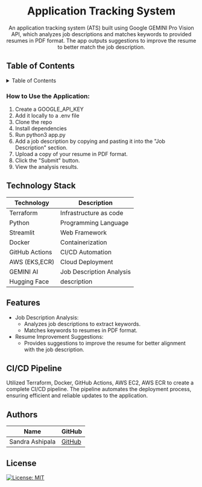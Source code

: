 <h1 align="center"> Application Tracking System</h1>
<p align="center">
An application tracking system (ATS) built using Google GEMINI Pro Vision API, which analyzes job descriptions and matches keywords to provided resumes in PDF format. The app outputs suggestions to improve the resume to better match the job description.
</p>

## Table of Contents

<details>
<summary>Table of Contents</summary>

- [Description](#description)
  - [Table of Contents](#table-of-contents)
 
  - [How to use the Application](#how-to-use-the-application)
  - [Try the Application](#try-the-application)
  - [Technology Stack](#technology-stack)
  - [Features](#features)
  - [CI/CD Pipeline](#cicd-pipeline)
  - [Authors](#authors)
- [License](#license)

</details>

### How to Use the Application:

1. Create a GOOGLE_API_KEY
2. Add it locally to a .env file
3. Clone the repo
4. Install dependencies
5. Run python3 app.py
6. Add a job description by copying and pasting it into the "Job Description" section.
7. Upload a copy of your resume in PDF format.
8. Click the "Submit" button.
9. View the analysis results. 


## Technology Stack

| Technology | Description                 |
| ---------- | --------------------------- |
| Terraform  | Infrastructure as code      |
| Python     | Programming Language        |
| Streamlit  | Web Framework               |
| Docker     | Containerization            |
| GitHub Actions | CI/CD Automation        |
| AWS (EKS,ECR)    | Cloud Deployment            |
| GEMINI AI  | Job Description Analysis    |
| Hugging Face  | description   |

## Features

- Job Description Analysis:
  - Analyzes job descriptions to extract keywords.
  - Matches keywords to resumes in PDF format.
- Resume Improvement Suggestions:
  - Provides suggestions to improve the resume for better alignment with the job description.
  
## CI/CD Pipeline

Utilized Terraform, Docker, GitHub Actions, AWS EC2, AWS ECR to create a complete CI/CD pipeline. The pipeline automates the deployment process, ensuring efficient and reliable updates to the application.


## Authors

| Name           | GitHub                                      |
| -------------- | ------------------------------------------- |
| Sandra Ashipala | [GitHub](https://github.com/sandramsc) |

## License

[![License: MIT](https://img.shields.io/badge/License-MIT-yellow.svg)](https://opensource.org/licenses/MIT)

